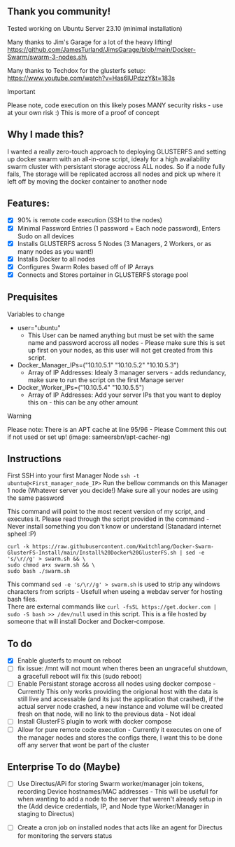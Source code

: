 ## Thank you community!
Tested working on Ubuntu Server 23.10 (minimal installation)

Many thanks to Jim's Garage for a lot of the heavy lifting!\
https://github.com/JamesTurland/JimsGarage/blob/main/Docker-Swarm/swarm-3-nodes.sh\

Many thanks to Techdox for the glusterfs setup:\
https://www.youtube.com/watch?v=Has6lUPdzzY&t=183s

> [!IMPORTANT]
> Please note, code execution on this likely poses MANY security risks - use at your own risk :)
> This is more of a proof of concept



## Why I made this?
I wanted a really zero-touch approach to deploying GLUSTERFS and setting up docker swarm with an all-in-one script, idealy for a high availability swarm cluster with persistant storage accross ALL nodes. So if a node fully fails, The storage will be replicated accross all nodes and pick up where it left off by moving the docker container to another node

## Features:
- [X] 90% is remote code execution (SSH to the nodes)
- [X] Minimal Password Entries (1 password + Each node password), Enters Sudo on all devices
- [x] Installs GLUSTERFS across 5 Nodes (3 Managers, 2 Workers, or as many nodes as you want!)
- [X] Installs Docker to all nodes
- [X] Configures Swarm Roles based off of IP Arrays
- [X] Connects and Stores portainer in GLUSTERFS storage pool

## Prequisites

Variables to change
 * user="ubuntu"
   * This User can be named anything but must be set with the same name and password accross all nodes - Please make sure this is set up first on your nodes, as this user will not get created from this script.
 * Docker_Manager_IPs=("10.10.5.1" "10.10.5.2" "10.10.5.3")
   * Array of IP Addresses: Idealy 3 manager servers - adds redundancy, make sure to run the script on the first Manage server
 * Docker_Worker_IPs=("10.10.5.4" "10.10.5.5")
   * Array of IP Addresses: Add your server IPs that you want to deploy this on - this can be any other amount
  

> [!WARNING]
> Please note: There is an APT cache at line 95/96 - Please Comment this out if not used or set up! (image: sameersbn/apt-cacher-ng)

## Instructions
First SSH into your first Manager Node
` ssh -t ubuntu@<First_manager_node_IP> `
Run the bellow commands on this Manager 1 node (Whatever server you decide!)
Make sure all your nodes are using the same password 

This command will point to the most recent version of my script, and executes it.
Please read through the script provided in the command -  Never install something you don't know or understand (Stanadard internet spheel :P)
```
curl -k https://raw.githubusercontent.com/Kwitchlang/Docker-Swarm-GlusterFS-Install/main/Install%20Docker%20GlusterFS.sh | sed -e 's/\r//g' > swarm.sh && \
sudo chmod a+x swarm.sh && \
sudo bash ./swarm.sh
```
This command ` sed -e 's/\r//g' > swarm.sh ` is used to strip any windows characters from scripts - Usefull when useing a webdav server for hosting bash files.\
There are external commands like ` curl -fsSL https://get.docker.com | sudo -S bash >> /dev/null ` used in this script. This is a file hosted by someone that will install Docker and Docker-compose.

## To do
- [x] Enable glusterfs to mount on reboot
- [ ] fix issue: /mnt will not mount when theres been an ungraceful shutdown, a gracefull reboot will fix this (sudo reboot) 
- [ ] Enable Persistant storage accross all nodes using docker compose - Currently This only works providing the origional host with the data is still live and accessable (and its just the application that crashed), if the actual server node crashed, a new instance and volume will be created fresh on that node, will no link to the previous data - Not ideal
- [ ] Install GlusterFS plugin to work with docker compose
- [ ] Allow for pure remote code execution - Currently it executes on one of the manager nodes and stores the configs there, I want this to be done off any server that wont be part of the cluster

## Enterprise To do (Maybe)
- [ ] Use Directus/APi for storing Swarm worker/manager join tokens, recording Device hostnames/MAC addresses - This will be usefull for when wanting to add a node to the server that weren't  already setup in the (Add device credentials, IP, and Node type Worker/Manager in staging to Directus)
- [ ] Create a cron job on installed nodes that acts like an agent for Directus for monitoring the servers status  

